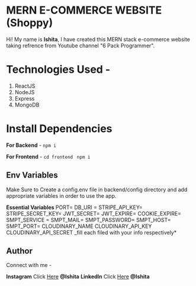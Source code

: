 # MERN E-COMMERCE WEBSITE (Shoppy)

Hi! My name is **Ishita**, I have created this MERN stack e-commerce website taking refrence from Youtube channel "6 Pack Programmer".

# Technologies Used -

1. ReactJS
2. NodeJS
3. Express
4. MongoDB

# Install Dependencies

**For Backend** - `npm i`

**For Frontend** - `cd frontend` ` npm i`

## Env Variables

Make Sure to Create a config.env file in backend/config directory and add appropriate variables in order to use the app.

**Essential Variables**
PORT=
DB_URI =
STRIPE_API_KEY=
STRIPE_SECRET_KEY=
JWT_SECRET=
JWT_EXPIRE=
COOKIE_EXPIRE=
SMPT_SERVICE =
SMPT_MAIL=
SMPT_PASSWORD=
SMPT_HOST=
SMPT_PORT=
CLOUDINARY_NAME
CLOUDINARY_API_KEY
CLOUDINARY_API_SECRET
\_fill each filed with your info respectively\*

## Author

Connect with me -

**Instagram** Click [Here](https://www.instagram.com/ishita.kundi) **@Ishita**
**LinkedIn** Click [Here](https://www.linkedin.com/in/ishita-kundi-b648141b6/) **@Ishita**

